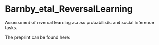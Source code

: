 # Barnby_etal_ReversalLearning
Assessment of reversal learning across probabilistic and social inference tasks.

The preprint can be found here:
